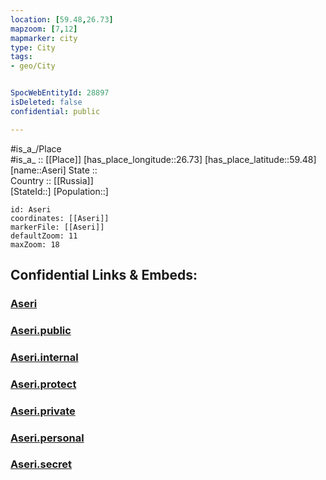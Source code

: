 ```yaml
---
location: [59.48,26.73] 
mapzoom: [7,12] 
mapmarker: city 
type: City
tags:
- geo/City


SpocWebEntityId: 28897
isDeleted: false
confidential: public

---
```

#is_a_/Place  
#is_a_ :: [[Place]] 
[has_place_longitude::26.73] 
[has_place_latitude::59.48] 
[name::Aseri] 
State ::  
Country :: [[Russia]]  
[StateId::] 
[Population::] 



```leaflet
id: Aseri
coordinates: [[Aseri]] 
markerFile: [[Aseri]] 
defaultZoom: 11 
maxZoom: 18
```


## Confidential Links & Embeds: 

### [Aseri](/_Standards/Earth/Continent/Europe/Europe~North/Estonia/Counties~Estonia/Lääne-Viru/City/Aseri.md) 

### [Aseri.public](/_public/Earth/Continent/Europe/Europe~North/Estonia/Counties~Estonia/Lääne-Viru/City/Aseri.public.md) 

### [Aseri.internal](/_internal/Earth/Continent/Europe/Europe~North/Estonia/Counties~Estonia/Lääne-Viru/City/Aseri.internal.md) 

### [Aseri.protect](/_protect/Earth/Continent/Europe/Europe~North/Estonia/Counties~Estonia/Lääne-Viru/City/Aseri.protect.md) 

### [Aseri.private](/_private/Earth/Continent/Europe/Europe~North/Estonia/Counties~Estonia/Lääne-Viru/City/Aseri.private.md) 

### [Aseri.personal](/_personal/Earth/Continent/Europe/Europe~North/Estonia/Counties~Estonia/Lääne-Viru/City/Aseri.personal.md) 

### [Aseri.secret](/_secret/Earth/Continent/Europe/Europe~North/Estonia/Counties~Estonia/Lääne-Viru/City/Aseri.secret.md)

